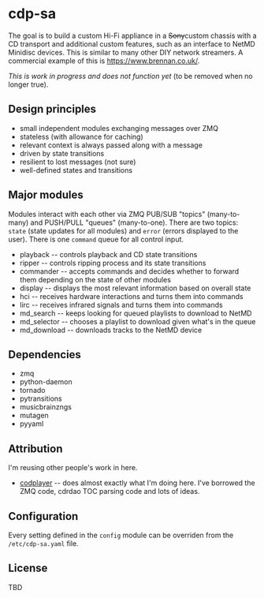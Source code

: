 # cdp-sa

The goal is to build a custom Hi-Fi appliance in a ~~Sony~~custom chassis with a CD transport and additional custom features, such as an interface to NetMD Minidisc devices. This is similar to many other DIY network streamers. A commercial example of this is https://www.brennan.co.uk/.

*This is work in progress and does not function yet* (to be removed when no longer true).

## Design principles

 - small independent modules exchanging messages over ZMQ
 - stateless (with allowance for caching)
 - relevant context is always passed along with a message
 - driven by state transitions
 - resilient to lost messages (not sure)
 - well-defined states and transitions

## Major modules

Modules interact with each other via ZMQ PUB/SUB "topics" (many-to-many) and PUSH/PULL "queues" (many-to-one). There are two topics: `state` (state updates for all modules) and `error` (errors displayed to the user). There is one `command` queue for all control input.

 - playback -- controls playback and CD state transitions
 - ripper -- controls ripping process and its state transitions
 - commander -- accepts commands and decides whether to forward them depending on the state of other modules
 - display -- displays the most relevant information based on overall state
 - hci -- receives hardware interactions and turns them into commands
 - lirc -- receives infrared signals and turns them into commands
 - md\_search -- keeps looking for queued playlists to download to NetMD
 - md\_selector -- chooses a playlist to download given what's in the queue
 - md\_download -- downloads tracks to the NetMD device

## Dependencies

 - zmq
 - python-daemon
 - tornado
 - pytransitions
 - musicbrainzngs
 - mutagen
 - pyyaml

## Attribution

I'm reusing other people's work in here.
 - [codplayer](https://github.com/petli/codplayer) -- does almost exactly what I'm doing here. I've borrowed the ZMQ code, cdrdao TOC parsing code and lots of ideas.

## Configuration

Every setting defined in the `config` module can be overriden from the `/etc/cdp-sa.yaml` file.

## License

TBD

